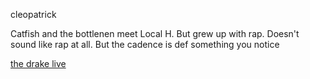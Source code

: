 cleopatrick

Catfish and the bottlenen meet Local H. But grew up with rap. Doesn't sound like rap at all. But the cadence is def something you notice 


[the drake live](https://youtu.be/5zml9yyEEhg)